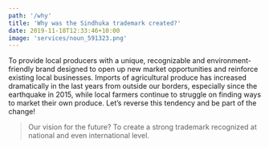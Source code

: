 ```yaml
---
path: '/why'
title: 'Why was the Sindhuka trademark created?'
date: 2019-11-18T12:33:46+10:00
image: 'services/noun_591323.png'
---
```


To provide local producers with a unique, recognizable and environment-friendly brand designed to open
up new market opportunities and reinforce existing local businesses. Imports of agricultural produce has
increased dramatically in the last years from outside our borders, especially since the earthquake in 2015,
while local farmers continue to struggle on finding ways to market their own produce. Let’s reverse this
tendency and be part of the change!

> Our vision for the future? To create a strong trademark recognized at national and even international level.
